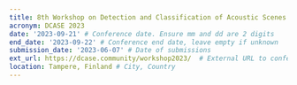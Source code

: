 ```yaml
---
title: 8th Workshop on Detection and Classification of Acoustic Scenes and Events
acronym: DCASE 2023
date: '2023-09-21' # Conference date. Ensure mm and dd are 2 digits
end_date: '2023-09-22' # Conference end date, leave empty if unknown
submission_date: '2023-06-07' # Date of submissions
ext_url: https://dcase.community/workshop2023/  # External URL to conference website
location: Tampere, Finland # City, Country
---
```

